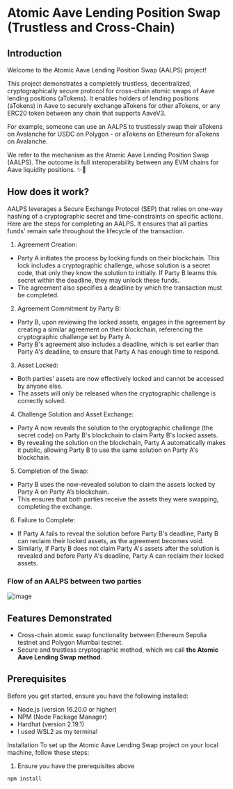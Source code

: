 
# Atomic Aave Lending Position Swap (Trustless and Cross-Chain)

## Introduction
Welcome to the Atomic Aave Lending Position Swap (AALPS) project! 

This project demonstrates a completely trustless, decentralized, cryptographically secure protocol for cross-chain atomic swaps of Aave lending positions (aTokens). It enables holders of lending positions (aTokens) in Aave to securely exchange aTokens for other aTokens, or any ERC20 token between any chain that supports AaveV3. 

For example, someone can use an AALPS to trustlessly swap their aTokens on Avalanche for USDC on Polygon - or aTokens on Ethereum for aTokens on Avalanche. 

We refer to the mechanism as the Atomic Aave Lending Position Swap (AALPS). The outcome is full interoperability between any EVM chains for Aave liquidity positions. ✨👻

## How does it work?
AALPS leverages a Secure Exchange Protocol (SEP) that relies on one-way hashing of a cryptographic secret and time-constraints on specific actions. Here are the steps for completing an AALPS. It ensures that all parties funds' remain safe throughout the lifecycle of the transaction.

1. Agreement Creation:

- Party A initiates the process by locking funds on their blockchain. This lock includes a cryptographic challenge, whose solution is a secret code, that only they know the solution to initially. If Party B learns this secret within the deadline, they may unlock these funds. 
- The agreement also specifies a deadline by which the transaction must be completed.

2. Agreement Commitment by Party B:

- Party B, upon reviewing the locked assets, engages in the agreement by creating a similar agreement on their blockchain, referencing the cryptographic challenge set by Party A.
- Party B's agreement also includes a deadline, which is set earlier than Party A's deadline, to ensure that Party A has enough time to respond.

3. Asset Locked:

- Both parties' assets are now effectively locked and cannot be accessed by anyone else.
- The assets will only be released when the cryptographic challenge is correctly solved.

4. Challenge Solution and Asset Exchange:

- Party A now reveals the solution to the cryptographic challenge (the secret code) on Party B's blockchain to claim Party B's locked assets.
- By revealing the solution on the blockchain, Party A automatically makes it public, allowing Party B to use the same solution on Party A's blockchain.

5. Completion of the Swap:

- Party B uses the now-revealed solution to claim the assets locked by Party A on Party A’s blockchain.
- This ensures that both parties receive the assets they were swapping, completing the exchange.

6. Failure to Complete:

- If Party A fails to reveal the solution before Party B's deadline, Party B can reclaim their locked assets, as the agreement becomes void.
- Similarly, if Party B does not claim Party A's assets after the solution is revealed and before Party A's deadline, Party A can reclaim their locked assets.

### Flow of an AALPS between two parties

![image](https://github.com/Oskii/aave-cross-chain-lending-position-swaps/assets/30426408/cd835243-1552-4873-8a1e-aa950cb94d2a)

## Features Demonstrated

- Cross-chain atomic swap functionality between Ethereum Sepolia testnet and Polygon Mumbai testnet.
- Secure and trustless cryptographic method, which we call **the Atomic Aave Lending Swap method**.

## Prerequisites
Before you get started, ensure you have the following installed:

- Node.js (version 16.20.0 or higher)
- NPM (Node Package Manager)
- Hardhat (version 2.19.1)
- I used WSL2 as my terminal

Installation
To set up the Atomic Aave Lending Swap project on your local machine, follow these steps:

1. Ensure you have the prerequisites above

```bash
npm install
```
